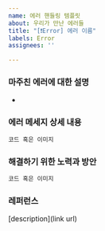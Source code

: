 ```yaml
---
name: 에러 핸들링 템플릿
about: 우리가 만난 에러들
title: "[❗️Error] 에러 이름"
labels: Error
assignees: ''

---
```


### 마주친 에러에 대한 설명
- 

### 에러 메세지 상세 내용

```js
코드 혹은 이미지
```

### 해결하기 위한 노력과 방안

```js
코드 혹은 이미지
```

###  레퍼런스
[description](link url)
